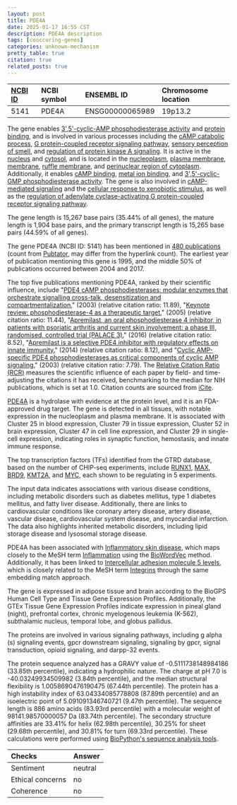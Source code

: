 ```yaml
---
layout: post
title: PDE4A
date: 2025-01-17 16:55 CST
description: PDE4A description
tags: [cooccuring-genes]
categories: unknown-mechanism
pretty_table: true
citation: true
related_posts: true
---
```




| [NCBI ID](https://www.ncbi.nlm.nih.gov/gene/5141) | NCBI symbol | ENSEMBL ID | Chromosome location |
| :-------- | :------- | :-------- | :------- |
| 5141  | PDE4A | ENSG00000065989 | 19p13.2 |



The gene enables [3',5'-cyclic-AMP phosphodiesterase activity](https://amigo.geneontology.org/amigo/term/GO:0004115) and [protein binding](https://amigo.geneontology.org/amigo/term/GO:0005515), and is involved in various processes including the [cAMP catabolic process](https://amigo.geneontology.org/amigo/term/GO:0006198), [G protein-coupled receptor signaling pathway](https://amigo.geneontology.org/amigo/term/GO:0007186), [sensory perception of smell](https://amigo.geneontology.org/amigo/term/GO:0007608), and [regulation of protein kinase A signaling](https://amigo.geneontology.org/amigo/term/GO:0010738). It is active in the [nucleus](https://amigo.geneontology.org/amigo/term/GO:0005634) and [cytosol](https://amigo.geneontology.org/amigo/term/GO:0005829), and is located in the [nucleoplasm](https://amigo.geneontology.org/amigo/term/GO:0005654), [plasma membrane](https://amigo.geneontology.org/amigo/term/GO:0005886), [membrane](https://amigo.geneontology.org/amigo/term/GO:0016020), [ruffle membrane](https://amigo.geneontology.org/amigo/term/GO:0032587), and [perinuclear region of cytoplasm](https://amigo.geneontology.org/amigo/term/GO:0048471). Additionally, it enables [cAMP binding](https://amigo.geneontology.org/amigo/term/GO:0030552), [metal ion binding](https://amigo.geneontology.org/amigo/term/GO:0046872), and [3',5'-cyclic-GMP phosphodiesterase activity](https://amigo.geneontology.org/amigo/term/GO:0047555). The gene is also involved in [cAMP-mediated signaling](https://amigo.geneontology.org/amigo/term/GO:0019933) and the [cellular response to xenobiotic stimulus](https://amigo.geneontology.org/amigo/term/GO:0071466), as well as the [regulation of adenylate cyclase-activating G protein-coupled receptor signaling pathway](https://amigo.geneontology.org/amigo/term/GO:0106070).


The gene length is 15,267 base pairs (35.44% of all genes), the mature length is 1,904 base pairs, and the primary transcript length is 15,265 base pairs (44.59% of all genes).


The gene PDE4A (NCBI ID: 5141) has been mentioned in [480 publications](https://pubmed.ncbi.nlm.nih.gov/?term=%22PDE4A%22) (count from [Pubtator](https://academic.oup.com/nar/article/47/W1/W587/5494727), may differ from the hyperlink count). The earliest year of publication mentioning this gene is 1995, and the middle 50% of publications occurred between 2004 and 2017.


The top five publications mentioning PDE4A, ranked by their scientific influence, include "[PDE4 cAMP phosphodiesterases: modular enzymes that orchestrate signalling cross-talk, desensitization and compartmentalization.](https://pubmed.ncbi.nlm.nih.gov/12444918)" (2003) (relative citation ratio: 11.89), "[Keynote review: phosphodiesterase-4 as a therapeutic target.](https://pubmed.ncbi.nlm.nih.gov/16257373)" (2005) (relative citation ratio: 11.44), "[Apremilast, an oral phosphodiesterase 4 inhibitor, in patients with psoriatic arthritis and current skin involvement: a phase III, randomised, controlled trial (PALACE 3).](https://pubmed.ncbi.nlm.nih.gov/26792812)" (2016) (relative citation ratio: 8.52), "[Apremilast is a selective PDE4 inhibitor with regulatory effects on innate immunity.](https://pubmed.ncbi.nlm.nih.gov/24882690)" (2014) (relative citation ratio: 8.12), and "[Cyclic AMP-specific PDE4 phosphodiesterases as critical components of cyclic AMP signaling.](https://pubmed.ncbi.nlm.nih.gov/12493749)" (2003) (relative citation ratio: 7.79). The [Relative Citation Ratio (RCR)](https://journals.plos.org/plosbiology/article?id=10.1371/journal.pbio.1002541) measures the scientific influence of each paper by field- and time-adjusting the citations it has received, benchmarking to the median for NIH publications, which is set at 1.0. Citation counts are sourced from [iCite](https://icite.od.nih.gov).


[PDE4A](https://www.proteinatlas.org/ENSG00000065989-PDE4A) is a hydrolase with evidence at the protein level, and it is an FDA-approved drug target. The gene is detected in all tissues, with notable expression in the nucleoplasm and plasma membrane. It is associated with Cluster 25 in blood expression, Cluster 79 in tissue expression, Cluster 52 in brain expression, Cluster 47 in cell line expression, and Cluster 29 in single-cell expression, indicating roles in synaptic function, hemostasis, and innate immune response.


The top transcription factors (TFs) identified from the GTRD database, based on the number of CHIP-seq experiments, include [RUNX1](https://www.ncbi.nlm.nih.gov/gene/861), [MAX](https://www.ncbi.nlm.nih.gov/gene/4149), [BRD9](https://www.ncbi.nlm.nih.gov/gene/65980), [KMT2A](https://www.ncbi.nlm.nih.gov/gene/4297), and [MYC](https://www.ncbi.nlm.nih.gov/gene/4609), each shown to be regulating in 5 experiments.



The input data indicates associations with various disease conditions, including metabolic disorders such as diabetes mellitus, type 1 diabetes mellitus, and fatty liver disease. Additionally, there are links to cardiovascular conditions like coronary artery disease, artery disease, vascular disease, cardiovascular system disease, and myocardial infarction. The data also highlights inherited metabolic disorders, including lipid storage disease and lysosomal storage disease.


PDE4A has been associated with [Inflammatory skin disease](https://pubmed.ncbi.nlm.nih.gov/25574825), which maps closely to the MeSH term [Inflammation](https://meshb.nlm.nih.gov/record/ui?ui=D007249) using the [BioWordVec](https://www.nature.com/articles/s41597-019-0055-0) method. Additionally, it has been linked to [Intercellular adhesion molecule 5 levels](https://pubmed.ncbi.nlm.nih.gov/28240269), which is closely related to the MeSH term [Integrins](https://meshb.nlm.nih.gov/record/ui?ui=D016023) through the same embedding match approach.


The gene is expressed in adipose tissue and brain according to the BioGPS Human Cell Type and Tissue Gene Expression Profiles. Additionally, the GTEx Tissue Gene Expression Profiles indicate expression in pineal gland (night), prefrontal cortex, chronic myelogenous leukemia (K-562), subthalamic nucleus, temporal lobe, and globus pallidus.


The proteins are involved in various signaling pathways, including g alpha (s) signaling events, gpcr downstream signaling, signaling by gpcr, signal transduction, opioid signaling, and darpp-32 events.



The protein sequence analyzed has a GRAVY value of -0.5111738148984186 (33.85th percentile), indicating a hydrophilic nature. The charge at pH 7.0 is -40.03249934509982 (3.84th percentile), and the median structural flexibility is 1.0058690476190475 (67.44th percentile). The protein has a high instability index of 63.04334085778808 (87.89th percentile) and an isoelectric point of 5.091091346740721 (9.47th percentile). The sequence length is 886 amino acids (83.93rd percentile) with a molecular weight of 98141.98570000057 Da (83.74th percentile). The secondary structure affinities are 33.41% for helix (62.98th percentile), 30.25% for sheet (29.68th percentile), and 30.81% for turn (69.33rd percentile). These calculations were performed using [BioPython's sequence analysis tools](https://biopython.org/docs/1.75/api/Bio.SeqUtils.ProtParam.html).





| Checks    | Answer |
| :-------- | :------- |
| Sentiment  | neutral   |
| Ethical concerns | no     |
| Coherence    | no    |